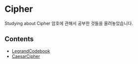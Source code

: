 # Cipher
Studying about Cipher
암호에 관해서 공부한 것들을 올려놓았습니다.

## Contents
- [LegrandCodebook](https://github.com/ryujm1828/Security/tree/main/Cipher/LegrandCodebook)
- [CaesarCipher](https://github.com/ryujm1828/Security/tree/main/Cipher/CaesarCipher)
